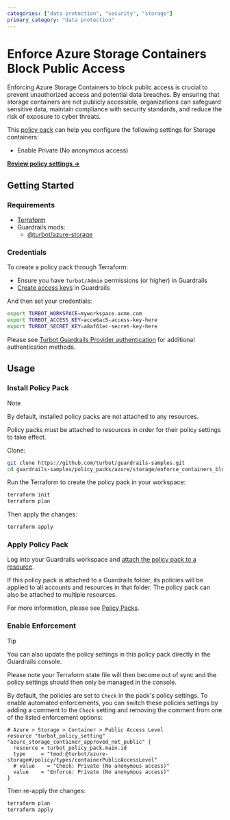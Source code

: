 ```yaml
---
categories: ["data protection", "security", "storage"]
primary_category: "data protection"
---
```


# Enforce Azure Storage Containers Block Public Access

Enforcing Azure Storage Containers to block public access is crucial to prevent unauthorized access and potential data breaches. By ensuring that storage containers are not publicly accessible, organizations can safeguard sensitive data, maintain compliance with security standards, and reduce the risk of exposure to cyber threats.

This [policy pack](https://turbot.com/guardrails/docs/concepts/resources/policy-packs) can help you configure the following settings for Storage containers:

- Enable Private (No anonymous access)

**[Review policy settings →](https://hub.guardrails.turbot.com/policy-packs/azure_storage_enforce_containers_block_public_access/settings)**

## Getting Started

### Requirements

- [Terraform](https://developer.hashicorp.com/terraform/install)
- Guardrails mods:
  - [@turbot/azure-storage](https://hub.guardrails.turbot.com/mods/azure/mods/azure-storage)

### Credentials

To create a policy pack through Terraform:

- Ensure you have `Turbot/Admin` permissions (or higher) in Guardrails
- [Create access keys](https://turbot.com/guardrails/docs/guides/iam/access-keys#generate-a-new-guardrails-api-access-key) in Guardrails

And then set your credentials:

```sh
export TURBOT_WORKSPACE=myworkspace.acme.com
export TURBOT_ACCESS_KEY=acce6ac5-access-key-here
export TURBOT_SECRET_KEY=a8af61ec-secret-key-here
```

Please see [Turbot Guardrails Provider authentication](https://registry.terraform.io/providers/turbot/turbot/latest/docs#authentication) for additional authentication methods.

## Usage

### Install Policy Pack

> [!NOTE]
> By default, installed policy packs are not attached to any resources.
>
> Policy packs must be attached to resources in order for their policy settings to take effect.

Clone:

```sh
git clone https://github.com/turbot/guardrails-samples.git
cd guardrails-samples/policy_packs/azure/storage/enforce_containers_block_public_access
```

Run the Terraform to create the policy pack in your workspace:

```sh
terraform init
terraform plan
```

Then apply the changes:

```sh
terraform apply
```

### Apply Policy Pack

Log into your Guardrails workspace and [attach the policy pack to a resource](https://turbot.com/guardrails/docs/guides/policy-packs#attach-a-policy-pack-to-a-resource).

If this policy pack is attached to a Guardrails folder, its policies will be applied to all accounts and resources in that folder. The policy pack can also be attached to multiple resources.

For more information, please see [Policy Packs](https://turbot.com/guardrails/docs/concepts/resources/policy-packs).

### Enable Enforcement

> [!TIP]
> You can also update the policy settings in this policy pack directly in the Guardrails console.
>
> Please note your Terraform state file will then become out of sync and the policy settings should then only be managed in the console.

By default, the policies are set to `Check` in the pack's policy settings. To enable automated enforcements, you can switch these policies settings by adding a comment to the `Check` setting and removing the comment from one of the listed enforcement options:

```hcl
# Azure > Storage > Container > Public Access Level
resource "turbot_policy_setting" "azure_storage_container_approved_not_public" {
  resource = turbot_policy_pack.main.id
  type     = "tmod:@turbot/azure-storage#/policy/types/containerPublicAccessLevel"
  # value    = "Check: Private (No anonymous access)"
  value    = "Enforce: Private (No anonymous access)"
}
```

Then re-apply the changes:

```sh
terraform plan
terraform apply
```
